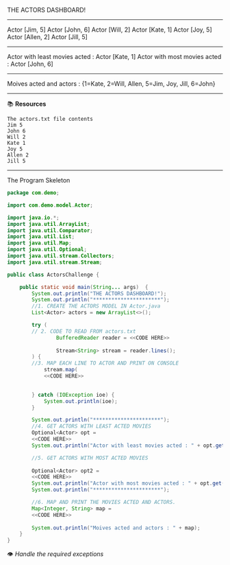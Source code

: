 THE ACTORS DASHBOARD!
**********************
Actor [Jim, 5]
Actor [John, 6]
Actor [Will, 2]
Actor [Kate, 1]
Actor [Joy, 5]
Actor [Allen, 2]
Actor [Jill, 5]
**********************
Actor with least movies acted : Actor [Kate, 1]
Actor with most movies acted : Actor [John, 6]
**********************
Moives acted and actors : {1=Kate, 2=Will, Allen, 5=Jim, Joy, Jill, 6=John}
***********************

:books: **Resources**  


```text
The actors.txt file contents
Jim 5
John 6
Will 2
Kate 1
Joy 5
Allen 2
Jill 5
```

----------------------------
The Program Skeleton

```java
package com.demo;

import com.demo.model.Actor;

import java.io.*;
import java.util.ArrayList;
import java.util.Comparator;
import java.util.List;
import java.util.Map;
import java.util.Optional;
import java.util.stream.Collectors;
import java.util.stream.Stream;

public class ActorsChallenge {

    public static void main(String... args)  {
        System.out.println("THE ACTORS DASHBOARD!");
        System.out.println("**********************");
        //1. CREATE THE ACTORS MODEL IN Actor.java
        List<Actor> actors = new ArrayList<>();

        try (
        // 2. CODE TO READ FROM actors.txt
                BufferedReader reader = <<CODE HERE>>
                
                Stream<String> stream = reader.lines();
        ) {
        //3. MAP EACH LINE TO ACTOR AND PRINT ON CONSOLE
            stream.map( 
            <<CODE HERE>>
            

        } catch (IOException ioe) {
            System.out.println(ioe);
        }

        System.out.println("**********************");
        //4. GET ACTORS WITH LEAST ACTED MOVIES
        Optional<Actor> opt = 
        <<CODE HERE>>
        System.out.println("Actor with least movies acted : " + opt.get());

        //5. GET ACTORS WITH MOST ACTED MOVIES
        
        Optional<Actor> opt2 = 
        <<CODE HERE>>
        System.out.println("Actor with most movies acted : " + opt.get());
        System.out.println("**********************");

        //6. MAP AND PRINT THE MOVIES ACTED AND ACTORS.
        Map<Integer, String> map =
        <<CODE HERE>>
        
        System.out.println("Moives acted and actors : " + map);
    }
}
```

:eye: *Handle the required exceptions*  